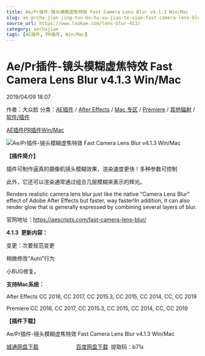 ```yaml
---
title: Ae/Pr插件-镜头模糊虚焦特效 Fast Camera Lens Blur v4.1.3 Win/Mac
slug: ae-prcha-jian-jing-tou-mo-hu-xu-jiao-te-xiao-fast-camera-lens-blur-v4-1-3-win-mac
source_url: https://www.lookae.com/lens-blur-413/
category: aechajian
tags: [AE插件, PR插件, Win/Mac]
---
```

# Ae/Pr插件-镜头模糊虚焦特效 Fast Camera Lens Blur v4.1.3 Win/Mac

2019/04/09 18:07

作者：大众脸
分类：[AE插件](https://www.lookae.com/after-effects/aechajian/) / [After Effects](https://www.lookae.com/after-effects/) / [Mac 专区](https://www.lookae.com/mac-osx/) / [Premiere](https://www.lookae.com/qitarjcj/premierezy/) / [其他辐射](https://www.lookae.com/others/) / [软件/插件](https://www.lookae.com/qitarjcj/)

[AE插件](https://www.lookae.com/tag/ae%e6%8f%92%e4%bb%b6/)[PR插件](https://www.lookae.com/tag/pr%e6%8f%92%e4%bb%b6/)[Win/Mac](https://www.lookae.com/tag/winmac/)

![Ae/Pr插件-镜头模糊虚焦特效 Fast Camera Lens Blur v4.1.3 Win/Mac](https://www.lookae.com/wp-content/uploads/2018/07/Fast-Camera-Lens-Blur.jpg "Ae/Pr插件-镜头模糊虚焦特效 Fast Camera Lens Blur v4.1.3 Win/Mac-LookAE.com")  
[](https://cloud.video.taobao.com//play/u/705956171/p/1/e/6/t/1/50213974004.mp4?_=1")

**【插件简介】**

插件可制作逼真的摄像机镜头模糊效果，渲染速度更快！多种参数可控制

此外，它还可以渲染通常通过组合几层模糊来表示的辉光。

Renders realistic camera lens blur just like the native “Camera Lens Blur” effect of Adobe After Effects but faster, way faster!In addition, it can also render glow that is generally expressed by combining several layers of blur.

官网地址：https://aescripts.com/fast-camera-lens-blur/

**4.1.3  更新内容：**

变更：次要规范变更

稍微修改“Auto”行为

小BUG修复。

**支持Mac系统：**

After Effects CC 2018, CC 2017, CC 2015.3, CC 2015, CC 2014, CC, CC 2019

Premiere CC 2018, CC 2017, CC 2015.3, CC 2015, CC 2014, CC, CC 2019

**【插件下载】**

Ae/Pr插件-镜头模糊虚焦特效 Fast Camera Lens Blur v4.1.3 Win/Mac

[城通网盘下载](https://lookae.ctfile.com/fs/680462-362763222)                         [百度网盘下载](https://pan.baidu.com/s/1yqZi15kAWz14qpBjNza9bw)  提取码：b71x
